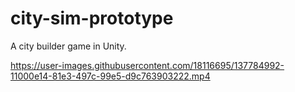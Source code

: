 # city-sim-prototype
 A city builder game in Unity.


https://user-images.githubusercontent.com/18116695/137784992-11000e14-81e3-497c-99e5-d9c763903222.mp4

